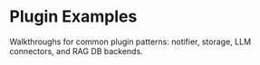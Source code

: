 # Plugin Examples

Walkthroughs for common plugin patterns: notifier, storage, LLM connectors, and RAG DB backends.

